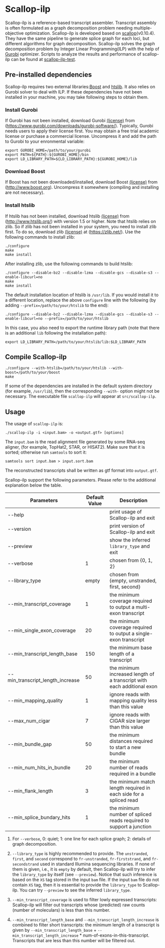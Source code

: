 # Scallop-ilp
Scallop-ilp is a reference-based transcript assembler. 
Transcript assembly is often formulated as a graph decomposition problem needing multiple-objective optimization. 
Scallop-ilp is developed based on [scallop](https://github.com/Kingsford-Group/scallop)(v0.10.4). 
They have the same pipeline to generate splice graph for each loci,
but different algorithms for graph decomposition. 
Scallop-ilp solves the graph decomposition problem by Integer Linear Programming(ILP) with the help of [Gurobi](https://www.gurobi.com) optimizer.
Scripts to analyze the results and performance of scallop-ilp can be found at [scallop-ilp-test](https://github.com/Shao-Group/scallop-ilp-test).

## Pre-installed dependencies
Scallop-ilp requires two external libraries:[Boost](https://www.boost.org) and [htslib](https://github.com/samtools/htslib).
It also relies on Gurobi solver to deal with ILP. 
If these dependencies have not been installed in your machine, you may take following steps to obtain them.

### Install Gurobi
If Gurobi has not been installed, download Gurobi [(license)](https://www.gurobi.com/downloads/licenses/) from (https://www.gurobi.com/downloads/gurobi-software/).
Typically, Gurobi needs users to apply their license first. 
You may obtain a free trial academic license or purchase a commercial license.
Uncompress it and add the path to Gurobi to your enronmental variable:
```
export GUROBI_HOME=/path/to/your/gurobi
export PATH=${PATH}:${GUROBI_HOME}/bin
export LD_LIBRARY_PATH=${LD_LIBRARY_PATH}:${GUROBI_HOME}/lib
```


### Download Boost
If Boost has not been downloaded/installed, download Boost
[(license)](http://www.boost.org/LICENSE_1_0.txt) from (http://www.boost.org).
Uncompress it somewhere (compiling and installing are not necessary).

### Install htslib
If htslib has not been installed, download htslib 
[(license)](https://github.com/samtools/htslib/blob/develop/LICENSE)
from (http://www.htslib.org/) with version 1.5 or higher.
Note that htslib relies on zlib. So if zlib has not been installed in your system,
you need to install zlib first. To do so, download zlib
[(license)](https://zlib.net/zlib_license.html) at (https://zlib.net/).
Use the following commands to install zlib:
```
./configure
make
make install
```
After installing zlib, use the following commands to build htslib:
```
./configure --disable-bz2 --disable-lzma --disable-gcs --disable-s3 --enable-libcurl=no
make
make install
```
The default installation location of htslib is `/usr/lib`.
If you would install it to a different location, replace the above `configure` line with
the following (by adding `--prefix=/path/to/your/htslib` to the end):
```
./configure --disable-bz2 --disable-lzma --disable-gcs --disable-s3 --enable-libcurl=no --prefix=/path/to/your/htslib
```
In this case, you also need to export the runtime library path (note that there
is an additional `lib` following the installation path):
```
export LD_LIBRARY_PATH=/path/to/your/htslib/lib:$LD_LIBRARY_PATH
```

## Compile Scallop-ilp
```
./configure --with-htslib=/path/to/your/htslib --with-boost=/path/to/your/boost
make
```

If some of the dependencies are installed in the default system directory (for example, `/usr/lib`),
then the corresponding `--with-` option might not be necessary.
The executable file `scallop-ilp` will appear at `src/scallop-ilp`.


## Usage

The usage of `scallop-ilp` is:
```
./scallop-ilp -i <input.bam> -o <output.gtf> [options]
```

The `input.bam` is the read alignment file generated by some RNA-seq aligner, (for example, TopHat2, STAR, or HISAT2).
Make sure that it is sorted; otherwise run `samtools` to sort it:
```
samtools sort input.bam > input.sort.bam
```

The reconstructed transcripts shall be written as gtf format into `output.gtf`.

Scallop-ilp support the following parameters. Please refer
to the additional explanation below the table.

 Parameters | Default Value | Description
 ------------------------- | ------------- | ----------
 --help  | | print usage of Scallop-ilp and exit
 --version | | print version of Scallop-ilp and exit
 --preview | | show the inferred `library_type` and exit
 --verbose | 1 | chosen from {0, 1, 2}
 --library_type               | empty | chosen from {empty, unstranded, first, second}
 --min_transcript_coverage    | 1 | the minimum coverage required to output a multi-exon transcript
 --min_single_exon_coverage   | 20 | the minimum coverage required to output a single-exon transcript
 --min_transcript_length_base      |150 | the minimum base length of a transcript
 --min_transcript_length_increase  | 50 | the minimum increased length of a transcript with each additional exon
 --min_mapping_quality        | 1 | ignore reads with mapping quality less than this value
 --max_num_cigar              | 7 | ignore reads with CIGAR size larger than this value
 --min_bundle_gap             | 50 | the minimum distances required to start a new bundle
 --min_num_hits_in_bundle     | 20 | the minimum number of reads required in a bundle
 --min_flank_length           | 3 | the minimum match length required in each side for a spliced read
 --min_splice_bundary_hits    | 1 | the minimum number of spliced reads required to support a junction

1. For `--verbose`, 0: quiet; 1: one line for each splice graph; 2: details of graph decomposition.

2. `--library_type` is highly recommended to provide. The `unstranded`, `first`, and `second`
correspond to `fr-unstranded`, `fr-firststrand`, and `fr-secondstrand` used in standard Illumina
sequencing libraries. If none of them is given, i.e., it is `empty` by default, then Scallop-ilp
will try to infer the `library_type` by itself (see `--preview`). Notice that such inference is based
on the `XS` tag stored in the input `bam` file. If the input `bam` file do not contain `XS` tag,
then it is essential to provide the `library_type` to Scallop-ilp. You can try `--preview` to see
the inferred `library_type`.

3. `--min_transcript_coverage` is used to filter lowly expressed transcripts: Scallop-ilp will filter
out transcripts whose (predicted) raw counts (number of moleculars) is less than this number.

4. `--min_transcript_length_base` and `--min_transcript_length_increase` is combined to filter
short transcripts: the minimum length of a transcript is given by `--min_transcript_length_base`
\+ `--min_transcript_length_increase` * num-of-exons-in-this-transcript. Transcripts that are less
than this number will be filtered out.
